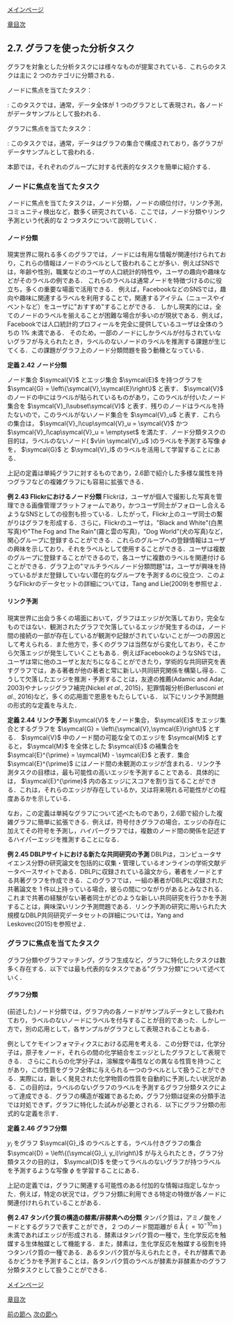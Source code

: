 [メインページ](../../index.markdown)

[章目次](./chap2.md)
## 2.7. グラフを使った分析タスク

グラフを対象とした分析タスクには様々なものが提案されている．これらのタスクは主に $2$ つのカテゴリに分類される．

ノードに焦点を当てたタスク：

:   このタスクでは，通常，データ全体が $1$ つのグラフとして表現され，各ノードがデータサンプルとして扱われる．

グラフに焦点を当てたタスク：

:   このタスクでは，通常，データはグラフの集合で構成されており，各グラフがデータサンプルとして扱われる．

本節では，それぞれのグループに対する代表的なタスクを簡単に紹介する．

### ノードに焦点を当てたタスク

ノードに焦点を当てたタスクは，ノード分類，ノードの順位付け，リンク予測，コミュニティ検出など，数多く研究されている．ここでは，ノード分類やリンク予測という代表的な $2$ つタスクについて説明していく．

#### ノード分類

現実世界に現れる多くのグラフでは，ノードには有用な情報が関連付けられており，これらの情報はノードのラベルとして扱われることが多い．例えばSNSでは，年齢や性別，職業などのユーザの人口統計的特性や，ユーザの趣向や趣味などがそのラベルの例である． これらのラベルは通常ノードを特徴づけるのに役立ち，多くの重要な場面で活用できる． 例えば，FacebookなどのSNSでは，趣向や趣味に関連するラベルを利用することで，関連するアイテム（ニュースやイベントなど）をユーザに"おすすめ"することができる． しかし現実的には，全てのノードのラベルを揃えることが困難な場合が多いのが現状である．例えば，Facebookでは人口統計的プロフィールを完全に提供しているユーザは全体のうちの $1\%$ 未満である． そのため，一部のノードにしかラベルが付与されていないグラフが与えられたとき，ラベルのないノードのラベルを推測する課題が生じてくる．この課題がグラフ上のノード分類問題を扱う動機となっている． 
<div class="definition">
 
<strong>定義 2.42 ノード分類</strong>


ノード集合 $\symcal{V}$ とエッジ集合 $\symcal{E}$ を持つグラフを $\symcal{G} = \left\{\symcal{V},\symcal{E}\right\}$ と表す． $\symcal{V}$ のノードの中にはラベルが貼られているものがあり，このラベルが付いたノード集合を $\symcal{V}_l\subset\symcal{V}$ と表す．残りのノードはラベルを持たないので，このラベルがないノード集合を $\symcal{V}_u$ と表す．これらの集合は， $\symcal{V}_l\cup\symcal{V}_u = \symcal{V}$ かつ $\symcal{V}_l\cap\symcal{V}_u = \emptyset$ を満たす．ノード分類タスクの目的は，ラベルのないノード( $v\in \symcal{V}_u$ )のラベルを予測する写像 $\phi$ を， $\symcal{G}$ と $\symcal{V}_l$ のラベルを活用して学習することにある． 
</div>
 上記の定義は単純グラフに対するものであり，2.6節で紹介した多様な属性を持つグラフなどの複雑グラフにも容易に拡張できる． 
<div class="eg">
 
<strong>例 2.43 Flickrにおけるノード分類</strong>
 Flickrは，ユーザが個人で撮影した写真を管理できる画像管理プラットフォームであり，かつユーザ同士がフォローし合えるようなSNSとしての役割も担っている．したがって，Flickr上のユーザ同士の繋がりはグラフを形成する．さらに，Flickrのユーザは，"Black and White"(白黒写真)や"The Fog and The Rain"(霧と雲の写真)，"Dog World"(犬の写真)など，関心グループに登録することができる．これらのグループへの登録情報はユーザの興味を示しており，それをラベルとして使用することができる．ユーザは複数のグループに登録することができるので，各ユーザに複数のラベルを関連付けることができる．グラフ上の"マルチラベルノード分類問題"は，ユーザが興味を持っているがまだ登録していない潜在的なグループを予測するのに役立つ．このようなFlickrのデータセットの詳細については，Tang and Lie(2009)を参照せよ． 
</div>


#### リンク予測

現実世界に出会う多くの場面において，グラフはエッジが欠落しており，完全なものではない．観測されたグラフで欠落しているエッジが発生するのは，ノード間の接続の一部が存在しているが観測や記録がされていないことが一つの原因として考えられる．また他方で，多くのグラフは当然ながら変化しており，そこから欠落エッジが発生していくこともある．例えばFacebookのようなSNSでは，ユーザは常に他のユーザと友だちになることができたり，学術的な共同研究を表すグラフでは，ある著者が他の著者と常に新しい共同研究関係を構築し得る．こうして欠落したエッジを推測・予測することは，友達の推薦(Adamic and Adar, 2003)やナレッジグラフ補完(Nickel *et al*., 2015)，犯罪情報分析(Berlusconi *et al*., 2016)など，多くの応用面で恩恵をもたらしている． 以下にリンク予測問題の形式的な定義を与えた． 
<div class="definition">
 
<strong>定義 2.44 リンク予測</strong>
  $\symcal{V}$ をノード集合， $\symcal{E}$ をエッジ集合とするグラフを $\symcal{G} = \left\{\symcal{V},\symcal{E}\right\}$ とする． $\symcal{V}$ 中のノード間の可能な全てのエッジを $\symcal{M}$ とすると， $\symcal{M}$ を全体とした $\symcal{E}$ の補集合を $\symcal{E}^{\prime} = \symcal{M} - \symcal{E}$ と表す．集合 $\symcal{E}^{\prime}$ にはノード間の未観測のエッジが含まれる．リンク予測タスクの目標は，最も可能性の高いエッジを予測することである．具体的には， $\symcal{E}^{\prime}$ 内の各エッジにスコアを割り当てることができる．これは，それらのエッジが存在しているか，又は将来現れる可能性がどの程度あるかを示している． 
</div>
 なお，この定義は単純なグラフについて述べたものであり，2.6節で紹介した複雑グラフに簡単に拡張できる．例えば，符号付きグラフの場合，エッジの存在に加えてその符号を予測し，ハイパーグラフでは，複数のノード間の関係を記述するハイパーエッジを推測することになる． 
<div class="eg">
 
<strong>例 2.45 DBLPサイトにおける新たな共同研究の予測</strong>
 DBLPは，コンピュータサイエンス分野の研究論文を包括的に収集・管理しているオンラインの学術文献データベースサイトである．DBLPに収録されている論文から，著者をノードとする共著グラフを作成できる．このグラフでは，一組の著者がDBLPに収録された共著論文を $1$ 件以上持っている場合，彼らの間につながりがあるとみなされる．これまで共著の経験がない著者同士がどのような新しい共同研究を行うかを予測することは，興味深いリンク予測問題である．リンク予測の研究に用いられた大規模なDBLP共同研究データセットの詳細については，Yang and Leskovec(2015)を参照せよ． 
</div>


### グラフに焦点を当てたタスク

グラフ分類やグラフマッチング，グラフ生成など，グラフに特化したタスクは数多く存在する．以下では最も代表的なタスクである"グラフ分類"について述べていく．

#### グラフ分類

(前述した)ノード分類では，グラフ内の各ノードがサンプルデータとして扱われており，ラベルのないノードにラベルを付与することが目的であった．しかし一方で，別の応用として，各サンプルがグラフとして表現されることもある．

例としてケモインフォマティクスにおける応用を考える．この分野では，化学分子は，原子をノード，それらの間の化学結合をエッジとしたグラフとして表現できる． さらにこれらの化学分子は，溶解度や毒性などの異なる性質を持つことがあり，この性質をグラフ全体に与えられる一つのラベルとして扱うことができる．実際には，新しく発見された化学物質の性質を自動的に予測したい状況がある．この目的は，ラベルのないグラフのラベルを予測するグラフ分類タスクによって達成できる．グラフの構造が複雑であるため，グラフ分類は従来の分類手法では対処できず，グラフに特化した試みが必要とされる．以下にグラフ分類の形式的な定義を示す． 
<div class="definition">
 
<strong>定義 2.46 グラフ分類</strong>


 $y_i$ をグラフ $\symcal{G}_i$ のラベルとする，ラベル付きグラフの集合 $\symcal{D} = \left\{(\symcal{G}_i, y_i)\right\}$ が与えられたとき，グラフ分類タスクの目的は， $\symcal{D}$ を使ってラベルのないグラフが持つラベルを予測するような写像 $\phi$ を学習することにある． 
</div>
 上記の定義では，グラフに関連する可能性のある付加的な情報は指定しなかった．例えば，特定の状況では，グラフ分類に利用できる特定の特徴が各ノードに関連付けれられていることがある． 
<div class="eg">
 
<strong>例 2.47 タンパク質の構造の酵素/非酵素への分類</strong>
 タンパク質は，アミノ酸をノードとするグラフで表すことができ， $2$ つのノード間距離が $6$ Å ( $=10^{-10}\textrm{m}$ )未満であればエッジが形成される．酵素はタンパク質の一種で，生化学反応を触媒する生体触媒として機能する．また，酵素は，生化学反応を触媒する役割を持つタンパク質の一種である．あるタンパク質が与えられたとき，それが酵素であるかどうかを予測することは，各タンパク質のラベルが酵素か非酵素かのグラフ分類タスクとして扱うことができる． 
</div>



[メインページ](../../index.markdown)

[章目次](./chap2.md)

[前の節へ](./subsection_06.md) [次の節へ](./subsection_08.md)


